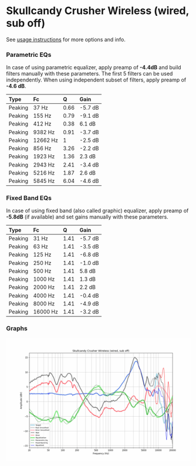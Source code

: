 # Skullcandy Crusher Wireless (wired, sub off)
See [usage instructions](https://github.com/jaakkopasanen/AutoEq#usage) for more options and info.

### Parametric EQs
In case of using parametric equalizer, apply preamp of **-4.4dB** and build filters manually
with these parameters. The first 5 filters can be used independently.
When using independent subset of filters, apply preamp of **-4.6 dB**.

| Type    | Fc       |    Q | Gain    |
|:--------|:---------|:-----|:--------|
| Peaking | 37 Hz    | 0.66 | -5.7 dB |
| Peaking | 155 Hz   | 0.79 | -9.1 dB |
| Peaking | 412 Hz   | 0.38 | 6.1 dB  |
| Peaking | 9382 Hz  | 0.91 | -3.7 dB |
| Peaking | 12662 Hz | 1    | -2.5 dB |
| Peaking | 856 Hz   | 3.26 | -2.2 dB |
| Peaking | 1923 Hz  | 1.36 | 2.3 dB  |
| Peaking | 2943 Hz  | 2.41 | -3.4 dB |
| Peaking | 5216 Hz  | 1.87 | 2.6 dB  |
| Peaking | 5845 Hz  | 6.04 | -4.6 dB |

### Fixed Band EQs
In case of using fixed band (also called graphic) equalizer, apply preamp of **-5.8dB**
(if available) and set gains manually with these parameters.

| Type    | Fc       |    Q | Gain    |
|:--------|:---------|:-----|:--------|
| Peaking | 31 Hz    | 1.41 | -5.7 dB |
| Peaking | 63 Hz    | 1.41 | -3.5 dB |
| Peaking | 125 Hz   | 1.41 | -6.8 dB |
| Peaking | 250 Hz   | 1.41 | -1.0 dB |
| Peaking | 500 Hz   | 1.41 | 5.8 dB  |
| Peaking | 1000 Hz  | 1.41 | 1.3 dB  |
| Peaking | 2000 Hz  | 1.41 | 2.2 dB  |
| Peaking | 4000 Hz  | 1.41 | -0.4 dB |
| Peaking | 8000 Hz  | 1.41 | -4.9 dB |
| Peaking | 16000 Hz | 1.41 | -3.2 dB |

### Graphs
![](./Skullcandy%20Crusher%20Wireless%20(wired,%20sub%20off).png)